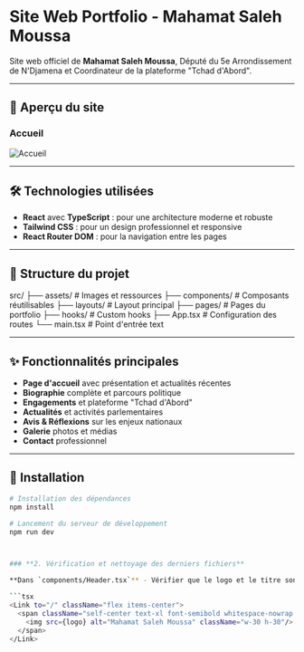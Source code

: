 # Site Web Portfolio - Mahamat Saleh Moussa

Site web officiel de **Mahamat Saleh Moussa**, Député du 5e Arrondissement de N'Djamena et Coordinateur de la plateforme "Tchad d'Abord".

---

## 🎯 Aperçu du site

### Accueil
![Accueil](./src/assets/captures/accueil.png)

---

## 🛠 Technologies utilisées

- **React** avec **TypeScript** : pour une architecture moderne et robuste
- **Tailwind CSS** : pour un design professionnel et responsive  
- **React Router DOM** : pour la navigation entre les pages

---

## 📁 Structure du projet

src/
├── assets/ # Images et ressources
├── components/ # Composants réutilisables
├── layouts/ # Layout principal
├── pages/ # Pages du portfolio
├── hooks/ # Custom hooks
├── App.tsx # Configuration des routes
└── main.tsx # Point d'entrée
text


---

## ✨ Fonctionnalités principales

- **Page d'accueil** avec présentation et actualités récentes
- **Biographie** complète et parcours politique
- **Engagements** et plateforme "Tchad d'Abord"
- **Actualités** et activités parlementaires
- **Avis & Réflexions** sur les enjeux nationaux
- **Galerie** photos et médias
- **Contact** professionnel

---

## 🚀 Installation

```bash
# Installation des dépendances
npm install

# Lancement du serveur de développement
npm run dev



### **2. Vérification et nettoyage des derniers fichiers**

**Dans `components/Header.tsx`** - Vérifier que le logo et le titre sont bien pour Mahamat Saleh Moussa :

```tsx
<Link to="/" className="flex items-center">
  <span className="self-center text-xl font-semibold whitespace-nowrap text-white">
    <img src={logo} alt="Mahamat Saleh Moussa" className="w-30 h-30"/>
  </span>
</Link>
